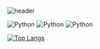 ![header](https://capsule-render.vercel.app/api?type=soft&&color=f6e6d1&height=300&section=header&text=i'm%20zeun&fontSize=90)


<img alt="Python" src ="https://img.shields.io/badge/MySQL-4479A1.svg?&style=for-the-badge&logo=MySQL&logoColor=white"/>
<img alt="Python" src ="https://img.shields.io/badge/Spring-6DB33F.svg?&style=for-the-badge&logo=Spring&logoColor=white"/>
<img alt="Python" src ="https://img.shields.io/badge/Python-3776AB.svg?&style=for-the-badge&logo=Python&logoColor=white"/>

[![Top Langs](https://github-readme-stats.vercel.app/api/top-langs/?username=anuraghazra&layout=compact)](https://github.com/anuraghazra/github-readme-stats)
